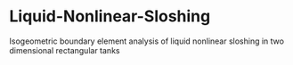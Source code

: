 # Liquid-Nonlinear-Sloshing
Isogeometric boundary element analysis of liquid nonlinear sloshing in two dimensional rectangular tanks
